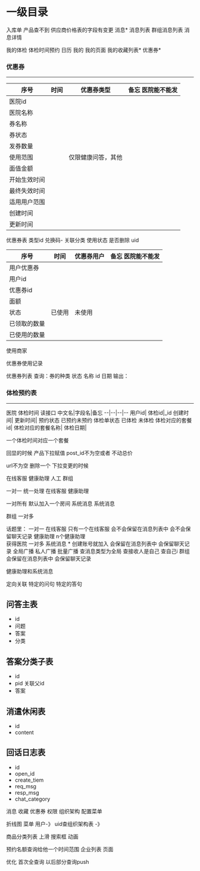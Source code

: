 # 一级目录


入库单  产品查不到  供应商价格表的字段有变更
消息*
 消息列表
 群组消息列表
 消息详情

我的体检
 体检时间预约 日历 
我的
 我的页面
 我的收藏列表*
 优惠券*




### 优惠券
---
序号|时间|优惠券类型|备忘   医院能不能发
--|--|--|--
医院id|
医院名称|
券名称|
券状态|
发券数量|
使用范围|| 仅限健康问答，其他
面值金额|
开始生效时间|
最终失效时间|
适用用户范围|
创建时间|
更新时间|


优惠券表
类型id
兑换码-
关联分类
使用状态
是否删除
uid



序号|时间|优惠券用户|备忘   医院能不能发
--|--|--|--
用户优惠券|
用户id|
优惠券id|
面额|
状态|已使用|未使用
已领取的数量|
已使用的数量|
使用商家





优惠券使用记录

优惠券列表
查询：券的种类 状态 名称 id 日期
输出：

### 体检预约表
---


医院 体检时间 读接口
中文名|字段名|备忘 
--|--|--|--
用户id|
体检id|_id
创建时间|
更新时间|
预约状态 已预约未预约
体检单状态  已体检 未体检 
体检对应的套餐id|
体检对应的套餐名称|
体检日期|



一个体检时间对应一个套餐


回显的时候
产品下拉赋值 post_id不为空或者  不动总价 

url不为空 删除一个
下拉变更的时候 


在线客服
健康助理
人工
群组

一对一 统一处理
在线客服
健康助理


     
一对所有  默认加入一个房间 系统消息
系统消息


群组
一对多


话题里：
一对一
    在线客服  只有一个在线客服 会不会保留在消息列表中   会不会保留聊天记录
    健康助理   n个健康助理   
        获得医院
一对多
    系统消息 * 创建账号就加入  会保留在消息列表中   会保留聊天记录 
    全局广播 私人广播   批量广播
     查消息类型为全局
     查接收人是自己
     查自己i
    群组   会保留在消息列表中   会保留聊天记录

健康助理和系统消息

定向关联
特定的问句
特定的答句

## 问答主表
* id
* 问题
* 答案
* 分类
## 答案分类子表
* id
* pid 关联父id
* 答案
## 消遣休闲表
* id
* content
## 回话日志表
* id
* open_id
* create_tiem
* req_msg
* resp_msg
* chat_category


消息 收藏 优惠券
权限 组织架构 配置菜单
 
折线图
菜单 
用户-》 uid查组织架构表 -》

商品分类列表   上滑  搜索框  动画


预约名额查询给他一个时间范围
企业列表 页面

优化 首次全查询
以后部分查询push
